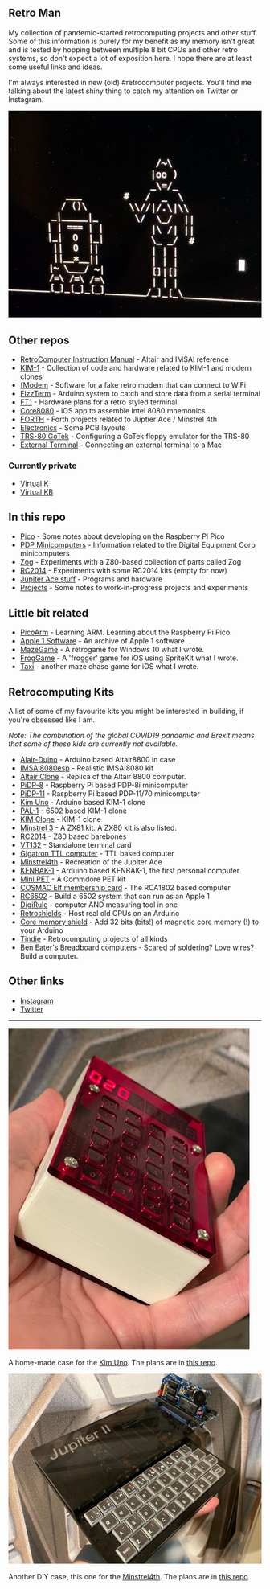 ## Retro Man

My collection of pandemic-started retrocomputing projects and other stuff. Some of this information is purely for my benefit as my memory isn't great and is tested by hopping between multiple 8 bit CPUs and other retro systems, so don't expect a lot of exposition here. I hope there are at least some useful links and ideas.

I'm always interested in new (old) #retrocomputer projects. You'll find me talking about the latest shiny thing to catch my attention on Twitter or Instagram.

![](images/hello.jpg)

## Other repos

* [RetroComputer Instruction Manual](https://github.com/GrantMeStrength/RetroComputerInstructionManual) - Altair and IMSAI reference
* [KIM-1](https://github.com/GrantMeStrength/KIM1) - Collection of code and hardware related to KIM-1 and modern clones
* [fModem](https://github.com/GrantMeStrength/fMODEM) - Software for a fake retro modem that can connect to WiFi
* [FizzTerm](https://github.com/GrantMeStrength/FizzTerm) - Arduino system to catch and store data from a serial terminal
* [FT1](https://github.com/GrantMeStrength/FT1) - Hardware plans for a retro styled terminal
* [Core8080](https://github.com/GrantMeStrength/core8080) - iOS app to assemble Intel 8080 mnemonics 
* [FORTH](https://github.com/GrantMeStrength/Forth) - Forth projects related to Juptier Ace / Minstrel 4th
* [Electronics](https://github.com/GrantMeStrength/Electronics) - Some PCB layouts
* [TRS-80 GoTek](https://github.com/GrantMeStrength/TRS80gotek) - Configuring a GoTek floppy emulator for the TRS-80
* [External Terminal](https://github.com/GrantMeStrength/ExternalTerminal) - Connecting an external terminal to a Mac


### Currently private

* [Virtual K](https://github.com/GrantMeStrength/VirtualKim)
* [Virtual KB](https://github.com/GrantMeStrength/VirtualKenbak)

## In this repo

* [Pico](pico/readme.md) - Some notes about developing on the Raspberry Pi Pico
* [PDP Minicomputers](PDP/pdp.md) - Information related to the Digital Equipment Corp minicomputers
* [Zog](zog/zog.md) - Experiments with a Z80-based collection of parts called Zog
* [RC2014](rc2014/rc2014.md) - Experiments with some RC2014 kits (empty for now)
* [Jupiter Ace stuff](Ace/index.md) - Programs and hardware
* [Projects](Projects/index.md) - Some notes to work-in-progress projects and experiments

## Little bit related

* [PicoArm](https://github.com/GrantMeStrength/PicoArm/blob/main/index.md) - Learning ARM. Learning about the Raspberry Pi Pico.
* [Apple 1 Software](https://github.com/GrantMeStrength/Apple1-Software) - An archive of Apple 1 software
* [MazeGame](https://github.com/GrantMeStrength/MazeGame) - A retrogame for Windows 10 what I wrote.
* [FrogGame](https://github.com/GrantMeStrength/FrogGame) - A 'frogger' game for iOS using SpriteKit what I wrote.
* [Taxi](https://github.com/GrantMeStrength/taxi) - another maze chase game for iOS what I wrote.

## Retrocomputing Kits

A list of some of my favourite kits you might be interested in building, if you're obsessed like I am.

*Note: The combination of the global COVID19 pandemic and Brexit means that some of these kids are currently not available.*

* [Alair-Duino](https://adwaterandstir.com/altair/) - Arduino based Altair8800 in case
* [IMSAI8080esp](https://thehighnibble.com/imsai8080/) - Realistic IMSAI8080 kit
* [Altair Clone](https://altairclone.com) - Replica of the Altair 8800 computer.
* [PiDP-8](https://obsolescence.wixsite.com/obsolescence/pidp-8) - Raspberry Pi based PDP-8i minicomputer
* [PiDP-11](https://obsolescence.wixsite.com/obsolescence/pidp-11) - Raspberry Pi based PDP-11/70 minicomputer
* [Kim Uno](https://obsolescence.wixsite.com/obsolescence/kim-uno-summary-c1uuh) - Arduino based KIM-1 clone
* [PAL-1](https://www.tindie.com/products/tkoak/pal-1-a-mos-6502-powered-computer-kit/) - 6502 based KIM-1 clone
* [KIM Clone](https://www.corshamtech.com/product/kim-clone/) - KIM-1 clone
* [Minstrel 3](https://www.thefuturewas8bit.com/minstrel3.html) - A ZX81 kit. A ZX80 kit is also listed.
* [RC2014](https://rc2014.co.uk) - Z80 based barebones 
* [VT132](https://thehighnibble.com/vt132/) - Standalone terminal card
* [Gigatron TTL computer](https://gigatron.io) - TTL based computer
* [Minstrel4th](https://www.thefuturewas8bit.com/minstrel4th.html) - Recreation of the Jupiter Ace
* [KENBAK-1](https://adwaterandstir.com/kenbak/) - Arduino based KENBAK-1, the first personal computer
* [Mini PET](https://www.thefuturewas8bit.com/minipet-b.html) - A Commdore PET kit
* [COSMAC Elf membership card](http://www.retrotechnology.com/memship/memship.html) - The RCA1802 based computer
* [RC6502](https://github.com/tebl/RC6502-Apple-1-Replica) - Build a 6502 system that can run as an Apple 1
* [DigiRule](https://www.tindie.com/products/bradsprojects/digirule-the-interactive-binary-ruler/) - computer AND measuring tool in one
* [Retroshields](https://www.tindie.com/stores/8bitforce/) - Host real old CPUs on an Arduino
* [Core memory shield](https://www.tindie.com/products/kilpelaj/core-memory-shield-for-arduino/) - Add 32 bits (bits!) of magnetic core memory (!) to your Arduino
* [Tindie](https://www.tindie.com/browse/vintagecomputing/) - Retrocomputing projects of all kinds
* [Ben Eater's Breadboard computers](eater.net) - Scared of soldering? Love wires? Build a computer.


## Other links

* [Instagram](https://www.instagram.com/ourpocketuniverse/)
* [Twitter](https://twitter.com/johnkennedymsft)

<hr>

![](images/kim.jpg)

A home-made case for the [Kim Uno](https://obsolescence.wixsite.com/obsolescence/kim-uno-summary-c1uuh). The plans are in [this repo](https://github.com/GrantMeStrength/KIM1).

![](images/jupiter.jpg)

Another DIY case, this one for the [Minstrel4th](https://www.thefuturewas8bit.com/minstrel4th.html). The plans are in [this repo](https://github.com/GrantMeStrength/Forth).